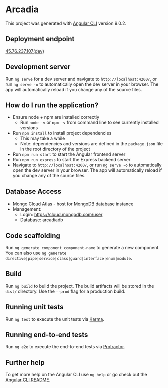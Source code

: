 # Arcadia

This project was generated with [Angular CLI](https://github.com/angular/angular-cli) version 9.0.2.

## Deployment endpoint
[45.76.237.107(dev)](http://45.76.237.107:4200/)

## Development server

Run `ng serve` for a dev server and navigate to `http://localhost:4200/`, or run `ng serve -o` to automatically open the dev server in your browser. The app will automatically reload if you change any of the source files.

## How do I run the application?

- Ensure node + npm are installed correctly
    - Run `node -v` or `npm -v` from command line to see currently installed versions
- Run `npm install` to install project dependencies
    - This may take a while
    - Note: dependencies and versions are defined in the `package.json` file in the root directory of the project
- Run `npm run start` to start the Angular frontend server
- Run `npm run express` to start the Express backend server
- Navigate to `http://localhost:4200/`, or run `ng serve -o` to automatically open the dev server in your browser. The app will automatically reload if you change any of the source files.

## Database Access

- Mongo Cloud Atlas - host for MongoDB database instance
- Management:
    - Login: https://cloud.mongodb.com/user
    - Database: arcadiadb

## Code scaffolding

Run `ng generate component component-name` to generate a new component. You can also use `ng generate directive|pipe|service|class|guard|interface|enum|module`.

## Build

Run `ng build` to build the project. The build artifacts will be stored in the `dist/` directory. Use the `--prod` flag for a production build.

## Running unit tests

Run `ng test` to execute the unit tests via [Karma](https://karma-runner.github.io).

## Running end-to-end tests

Run `ng e2e` to execute the end-to-end tests via [Protractor](http://www.protractortest.org/).

## Further help

To get more help on the Angular CLI use `ng help` or go check out the [Angular CLI README](https://github.com/angular/angular-cli/blob/master/README.md).
